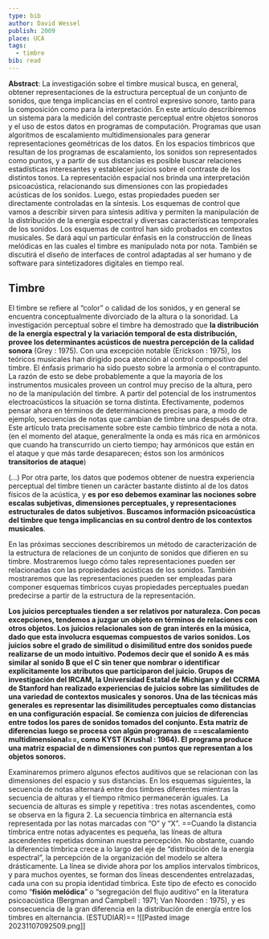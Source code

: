 ```yaml
---
type: bib
author: David Wessel
publish: 2009
place: UCA
tags:
  - timbre
bib: read
---
```

**Abstract**: La investigación sobre el timbre musical busca, en general, obtener representaciones de la estructura perceptual de un conjunto de sonidos, que tenga implicancias en el control expresivo sonoro, tanto para la composición como para la interpretación. En este artículo describiremos un sistema para la medición del contraste perceptual entre objetos sonoros y el uso de estos datos en programas de computación. Programas que usan algoritmos de escalamiento multidimensionales para generar representaciones geométricas de los datos. En los espacios tímbricos que resultan de los programas de escalamiento, los sonidos son representados como puntos, y a partir de sus distancias es posible buscar relaciones estadísticas interesantes y establecer juicios sobre el contraste de los distintos tonos. La representación espacial nos brinda una interpretación psicoacústica, relacionando sus dimensiones con las propiedades acústicas de los sonidos. Luego, estas propiedades pueden ser directamente controladas en la síntesis. Los esquemas de control que vamos a describir sirven para síntesis aditiva y permiten la manipulación de la distribución de la energía espectral y diversas características temporales de los sonidos. Los esquemas de control han sido probados en contextos musicales. Se dará aquí un particular énfasis en la construcción de líneas melódicas en las cuales el timbre es manipulado nota por nota. También se discutirá el diseño de interfaces de control adaptadas al ser humano y de software para sintetizadores digitales en tiempo real.

## Timbre
El timbre se refiere al “color” o calidad de los sonidos, y en general se encuentra conceptualmente divorciado de la altura o la sonoridad. La investigación perceptual sobre el timbre ha demostrado que **la distribución de la energía espectral y la variación temporal de esta distribución, provee los determinantes acústicos de nuestra percepción de la calidad sonora** (Grey : 1975). Con una excepción notable (Erickson : 1975), los teóricos musicales han dirigido poca atención al control compositivo del timbre. El énfasis primario ha sido puesto sobre la armonía o el contrapunto. La razón de esto se debe probablemente a que la mayoría de los instrumentos musicales proveen un control muy preciso de la altura, pero no de la manipulación del timbre. A partir del potencial de los instrumentos electroacústicos la situación se torna distinta. Efectivamente, podemos pensar ahora en términos de determinaciones precisas para, a modo de ejemplo, secuencias de notas que cambian de timbre una después de otra. Este artículo trata precisamente sobre este cambio tímbrico de nota a nota. (en el momento del ataque, generalmente la onda es más rica en armónicos que cuando ha transcurrido un cierto tiempo; hay armónicos que están en el ataque y que más tarde desaparecen; éstos son los armónicos **transitorios de ataque**)

(...) Por otra parte, los datos que podemos obtener de nuestra experiencia perceptual del timbre tienen un carácter bastante distinto al de los datos físicos de la acústica, y **es por eso debemos examinar las nociones sobre escalas subjetivas, dimensiones perceptuales, y representaciones estructurales de datos subjetivos. Buscamos información psicoacústica del timbre que tenga implicancias en su control dentro de los contextos musicales**.

En las próximas secciones describiremos un método de caracterización de la estructura de relaciones de un conjunto de sonidos que difieren en su timbre. Mostraremos luego cómo tales representaciones pueden ser relacionadas con las propiedades acústicas de los sonidos. También mostraremos que las representaciones pueden ser empleadas para componer esquemas tímbricos cuyas propiedades perceptuales puedan predecirse a partir de la estructura de la representación.

**Los juicios perceptuales tienden a ser relativos por naturaleza. Con pocas excepciones, tendemos a juzgar un objeto en términos de relaciones con otros objetos. Los juicios relacionales son de gran interés en la música, dado que esta involucra esquemas compuestos de varios sonidos. Los juicios sobre el grado de similitud o disimilitud entre dos sonidos puede realizarse de un modo intuitivo. Podemos decir que el sonido A es más similar al sonido B que el C sin tener que nombrar o identificar explícitamente los atributos que participaron del juicio. Grupos de investigación del IRCAM, la Universidad Estatal de Michigan y del CCRMA de Stanford han realizado experiencias de juicios sobre las similitudes de una variedad de contextos musicales y sonoros. Una de las técnicas más generales es representar las disimilitudes perceptuales como distancias en una configuración espacial. Se comienza con juicios de diferencias entre todos los pares de sonidos tomados del conjunto. Esta matriz de diferencias luego se procesa con algún programas de ==escalamiento multidimensional==, como KYST (Krushal : 1964). El programa produce una matriz espacial de n dimensiones con puntos que representan a los objetos sonoros.**

Examinaremos primero algunos efectos auditivos que se relacionan con las dimensiones del espacio y sus distancias. En los esquemas siguientes, la secuencia de notas alternará entre dos timbres diferentes mientras la secuencia de alturas y el tiempo rítmico permanecerán iguales. La secuencia de alturas es simple y repetitiva : tres notas ascendentes, como se observa en la figura 2. La secuencia tímbrica en alternancia está representada por las notas marcadas con “O” y “X”. ==Cuando la distancia tímbrica entre notas adyacentes es pequeña, las líneas de altura ascendentes repetidas dominan nuestra percepción. No obstante, cuando la diferencia tímbrica crece a lo largo del eje de “distribución de la energía espectral”, la percepción de la organización del modelo se altera drásticamente. La línea se divide ahora por los amplios intervalos tímbricos, y para muchos oyentes, se forman dos líneas descendentes entrelazadas, cada una con su propia identidad tímbrica. Este tipo de efecto es conocido como “**fisión melódica**” o “segregación del flujo auditivo” en la literatura psicoacústica (Bergman and Campbell : 1971; Van Noorden : 1975), y es consecuencia de la gran diferencia en la distribución de energía entre los timbres en alternancia. (ESTUDIAR)==
![[Pasted image 20231107092509.png]]